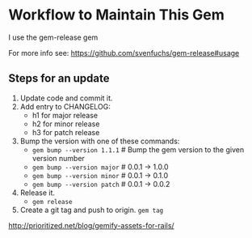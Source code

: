 Workflow to Maintain This Gem
=============================

I use the gem-release gem

For more info see: https://github.com/svenfuchs/gem-release#usage

Steps for an update
-------------------

1. Update code and commit it.
2. Add entry to CHANGELOG:
   * h1 for major release
   * h2 for minor release
   * h3 for patch release
3. Bump the version with one of these commands:
   * `gem bump --version 1.1.1` # Bump the gem version to the given version number
   * `gem bump --version major` # 0.0.1 -> 1.0.0
   * `gem bump --version minor` # 0.0.1 -> 0.1.0
   * `gem bump --version patch` # 0.0.1 -> 0.0.2
4. Release it.
   * `gem release`
5. Create a git tag and push to origin.
   `gem tag`


http://prioritized.net/blog/gemify-assets-for-rails/
